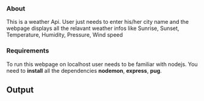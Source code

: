 ### About
This is a weather Api. User just needs to enter his/her city name and the webpage displays all the relavant weather infos like Sunrise, Sunset, Temperature, Humidity, Pressure, Wind speed

### Requirements
To run this webpage on localhost user needs to be familiar with nodejs. 
You need to **install** all the dependencies **nodemon**, **express**, **pug**.

## Output
